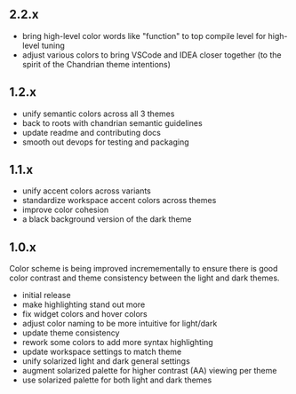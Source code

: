 ## 2.2.x

- bring high-level color words like "function" to top compile level for high-level tuning
- adjust various colors to bring VSCode and IDEA closer together 
(to the spirit of the Chandrian theme intentions)

## 1.2.x

- unify semantic colors across all 3 themes
- back to roots with chandrian semantic guidelines
- update readme and contributing docs
- smooth out devops for testing and packaging

## 1.1.x

- unify accent colors across variants
- standardize workspace accent colors across themes
- improve color cohesion
- a black background version of the dark theme

## 1.0.x

Color scheme is being improved incremementally to ensure there is good color contrast
and theme consistency between the light and dark themes.

- initial release
- make highlighting stand out more
- fix widget colors and hover colors
- adjust color naming to be more intuitive for light/dark
- update theme consistency
- rework some colors to add more syntax highlighting
- update workspace settings to match theme
- unify solarized light and dark general settings
- augment solarized palette for higher contrast (AA) viewing per theme
- use solarized palette for both light and dark themes
